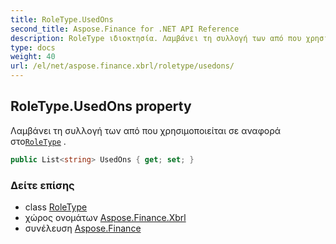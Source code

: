 ```yaml
---
title: RoleType.UsedOns
second_title: Aspose.Finance for .NET API Reference
description: RoleType ιδιοκτησία. Λαμβάνει τη συλλογή των από που χρησιμοποιείται σε αναφορά στοRoleType .
type: docs
weight: 40
url: /el/net/aspose.finance.xbrl/roletype/usedons/
---
```

## RoleType.UsedOns property

Λαμβάνει τη συλλογή των από που χρησιμοποιείται σε αναφορά στο[`RoleType`](../) .

```csharp
public List<string> UsedOns { get; set; }
```

### Δείτε επίσης

* class [RoleType](../)
* χώρος ονομάτων [Aspose.Finance.Xbrl](../../roletype/)
* συνέλευση [Aspose.Finance](../../../)


